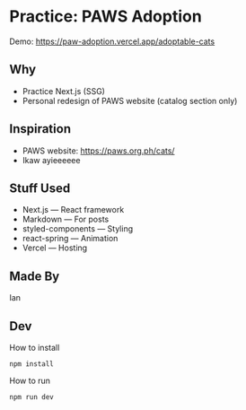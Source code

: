 # Practice: PAWS Adoption

Demo: <https://paw-adoption.vercel.app/adoptable-cats>

## Why

- Practice Next.js (SSG)
- Personal redesign of PAWS website (catalog section only)

## Inspiration

- PAWS website: <https://paws.org.ph/cats/>
- Ikaw ayieeeeee

## Stuff Used

- Next.js — React framework
- Markdown — For posts
- styled-components — Styling
- react-spring — Animation
- Vercel — Hosting

## Made By

Ian

## Dev

How to install

```
npm install
```

How to run

```
npm run dev
```
